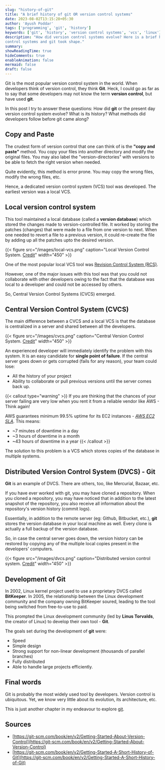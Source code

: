 ```yaml
---
slug: "history-of-git"
title: "A brief history of git OR version control systems"
date: 2023-08-02T13:15:28+05:30
author: 'Ayush Poddar'
tags: ['programming', 'git', 'history']
keywords: ['git', 'history', 'version control systems', 'vcs', 'linux']
description: "How did version control systems evolve? Here is a brief history of how present version
control systems and git took shape."
summary:
showReadingTime: true
hideComments: true
enableAnimation: false
mermaid: false
draft: false
---
```


Git is the most popular version control system in the world. When developers think of version
control, they think **Git**. Heck, I could go as far as to say that some developers may not know the
term **version control**, but have used **git**.

In this post I try to answer these questions: How did **git** or the present day version control system evolve? What is its history?
What methods did developers follow before git came along?

## Copy and Paste
The crudest form of version control that one can think of is the **"copy and paste"** method. You
copy your files into another directory and modify the original files. You may also label the
"version-directories" with versions to be able to fetch the right version when needed.

Quite evidently, this method is error prone. You may copy the wrong files, modify the wrong files,
etc.

Hence, a dedicated version control system (VCS) tool was developed. The earliest version was a local
VCS.

## Local version control system
This tool maintained a local database (called a **version database**) which stored the changes made to version-controlled file. It
worked by storing the patches (changes) that were made to a file from one version to next. When one
needed to revert a file to a previous version, it could re-create the file by adding up all the
patches upto the desired version.

{{< figure src="/images/local-vcs.png" caption="Local Version Control System. [Credit](https://git-scm.com/)" width="450" >}}

One of the most popular local VCS tool was [Revision Control System
(RCS)](https://www.gnu.org/software/rcs/).

However, one of the major issues with this tool was that you could not collaborate with other
developers owing to the fact that the database was local to a developer and could not be accessed by
others.

So, Central Version Control Systems (CVCS) emerged.

## Central Version Control System (CVCS)
The main difference between a CVCS and a local VCS is that the database is centralized in a server and shared
between all the developers.

{{< figure src="/images/cvcs.png" caption="Central Version Control System. [Credit](https://git-scm.com/)" width="450" >}}

An experienced developer will immediately identify the problem with this system. It is an easy
candidate for **single point of failure**. If the central server goes down or gets corrupted (fails
for any reason), your team could lose:
- All the history of your project
- Ability to collaborate or pull previous versions until the server comes back up.

{{< callout type="warning" >}}
If you are thinking that the chances of your server failing are very low when you rent it from a
reliable vendor like AWS - Think again!

AWS guarantees minimum 99.5% uptime for its EC2 instances - _[AWS EC2
SLA](https://aws.amazon.com/compute/sla/#:~:text=100%25-,Instance%2DLevel%20SLA,-For%20each%20individual)_. This means:
- ~7 minutes of downtime in a day
- ~3 hours of downtime in a month
- ~43 hours of downtime in a year
{{< /callout >}}

The solution to this problem is a VCS which stores copies of the database in multiple systems.

## Distributed Version Control System (DVCS) - Git
**Git** is an example of DVCS. There are others, too, like Mercurial, Bazaar, etc.

If you have ever worked with git, you may have cloned a repository. When you cloned a repository,
you may have noticed that in addition to the latest snapshot of the repository, you also receive all
information about the repository's version history (commit logs).

Essentially, in addition to the remote server 
(eg: Github, Bitbucket, etc.), **git** stores the version database in your local machine as well.
Every clone is actually a full backup of the version database.

So, in case the central server goes down, the version history can be restored by copying any of the
multiple local copies present in the developers' computers.

{{< figure src="/images/dvcs.png" caption="Distributed version control system. [Credit](https://git-scm.com/)" width="450" >}}

## Development of Git
In 2002, Linux kernel project used to use a proprietary DVCS called **BitKeeper**. In 2005, the
relationship between the Linux development community and the company owning BitKeeper soured,
leading to the tool being switched from free-to-use to paid.

This prompted the Linux development community (led by **Linus Torvalds**, the creator of Linux) to
develop their own tool - **Git**.

The goals set during the development of **git** were:
- Speed
- Simple design
- Strong support for non-linear development (thousands of parallel branches)
- Fully distributed
- Able to handle large projects efficiently.

## Final words
Git is probably the most widely used tool by developers. Version control is ubiquitous. Yet, we know
very little about its evolution, its architecture, etc.

This is just another chapter in my endeavour to explore [git](/tags/git).

## Sources
- [https://git-scm.com/book/en/v2/Getting-Started-About-Version-Control](https://git-scm.com/book/en/v2/Getting-Started-About-Version-Control)
- [https://git-scm.com/book/en/v2/Getting-Started-A-Short-History-of-Git](https://git-scm.com/book/en/v2/Getting-Started-A-Short-History-of-Git)

